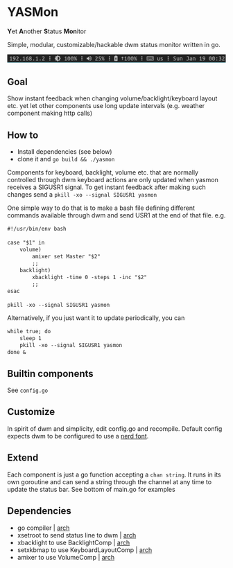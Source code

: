 # YASMon

**Y**et **A**nother **S**tatus **Mon**itor

Simple, modular, customizable/hackable dwm status monitor written in go.

![Demo](https://raw.githubusercontent.com/maggisk/yasmon/master/demo.png)

## Goal
Show instant feedback when changing volume/backlight/keyboard layout etc. yet let other components
use long update intervals (e.g. weather component making http calls)

## How to
* Install dependencies (see below)
* clone it and `go build && ./yasmon`

Components for keyboard, backlight, volume etc. that are normally controlled through dwm keyboard
actions are only updated when yasmon receives a SIGUSR1 signal. To get instant feedback after making
such changes send a `pkill -xo --signal SIGUSR1 yasmon`

One simple way to do that is to make a bash file defining different commands available through dwm
and send USR1 at the end of that file. e.g.
```
#!/usr/bin/env bash

case "$1" in
    volume)
        amixer set Master "$2"
        ;;
    backlight)
        xbacklight -time 0 -steps 1 -inc "$2"
        ;;
esac

pkill -xo --signal SIGUSR1 yasmon
```

Alternatively, if you just want it to update periodically, you can
```
while true; do
    sleep 1
    pkill -xo --signal SIGUSR1 yasmon
done &
```

##  Builtin components
See `config.go`

## Customize
In spirit of dwm and simplicity, edit config.go and recompile.
Default config expects dwm to be configured to use a [nerd font](https://www.nerdfonts.com/font-downloads).

## Extend
Each component is just a go function accepting a `chan string`. It runs in its own goroutine and
can send a string through the channel at any time to update the status bar.
See bottom of main.go for examples

## Dependencies
* go compiler | [arch](https://www.archlinux.org/packages/community/x86_64/go/)
* xsetroot to send status line to dwm | [arch](https://www.archlinux.org/packages/extra/x86_64/xorg-xsetroot/)
* xbacklight to use BacklightComp | [arch](https://www.archlinux.org/packages/extra/x86_64/xorg-xbacklight/)
* setxkbmap to use KeyboardLayoutComp | [arch](https://www.archlinux.org/packages/extra/x86_64/xorg-setxkbmap/)
* amixer to use VolumeComp | [arch](https://www.archlinux.org/packages/extra/x86_64/alsa-utils/)
